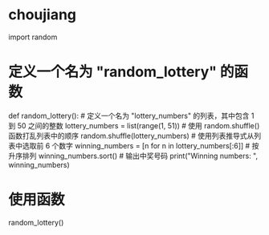 # choujiang
import random

# 定义一个名为 "random_lottery" 的函数
def random_lottery():
    # 定义一个名为 "lottery_numbers" 的列表，其中包含 1 到 50 之间的整数
    lottery_numbers = list(range(1, 51))
    # 使用 random.shuffle() 函数打乱列表中的顺序
    random.shuffle(lottery_numbers)
    # 使用列表推导式从列表中选取前 6 个数字
    winning_numbers = [n for n in lottery_numbers[:6]]
    # 按升序排列
    winning_numbers.sort()
    # 输出中奖号码
    print("Winning numbers: ", winning_numbers)

# 使用函数
random_lottery()

